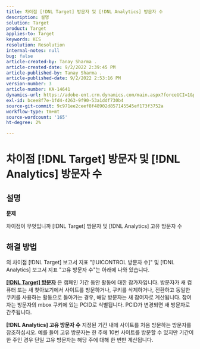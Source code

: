 ```yaml
---
title: 차이점 [!DNL Target] 방문자 및 [!DNL Analytics] 방문자 수
description: 설명
solution: Target
product: Target
applies-to: Target
keywords: KCS
resolution: Resolution
internal-notes: null
bug: false
article-created-by: Tanay Sharma .
article-created-date: 9/2/2022 2:39:45 PM
article-published-by: Tanay Sharma .
article-published-date: 9/2/2022 2:53:16 PM
version-number: 3
article-number: KA-14641
dynamics-url: https://adobe-ent.crm.dynamics.com/main.aspx?forceUCI=1&pagetype=entityrecord&etn=knowledgearticle&id=d7fa2510-cd2a-ed11-9db1-002248086735
exl-id: bcee8f7e-1fd4-4263-9f90-53a1ddf730b4
source-git-commit: 9c971ee2ceef8f48902d857145545ef173f3752a
workflow-type: tm+mt
source-wordcount: '165'
ht-degree: 2%

---
```


# 차이점 [!DNL Target] 방문자 및 [!DNL Analytics] 방문자 수

## 설명


<b>문제</b>

차이점이 무엇입니까 [!DNL Target] 방문자 및 [!DNL Analytics] 고유 방문자 수


## 해결 방법


의 차이점 [!DNL Target] 보고서 지표 &quot;[!UICONTROL 방문자 수]&quot; 및 [!DNL Analytics] 보고서 지표 &quot;고유 방문자 수&quot;는 아래에 나와 있습니다.

<u><b>[!DNL Target] 방문자</b></u> 은 캠페인 기간 동안 활동에 대한 참가자입니다. 방문자가 새 컴퓨터 또는 새 찾아보기에서 사이트를 방문하거나, 쿠키를 삭제하거나, 전환하고 동일한 쿠키를 사용하는 활동으로 돌아가는 경우, 해당 방문자는 새 참여자로 계산됩니다. 참여자는 방문자의 mbox 쿠키에 있는 PCID로 식별됩니다. PCID가 변경되면 새 방문자로 간주됩니다.

<b>[!DNL Analytics] 고유 방문자 수</b> 지정된 기간 내에 사이트를 처음 방문하는 방문자를 참조하십시오. 예를 들어 고유 방문자는 한 주에 10번 사이트를 방문할 수 있지만 기간이 한 주인 경우 단일 고유 방문자는 해당 주에 대해 한 번만 계산됩니다.
